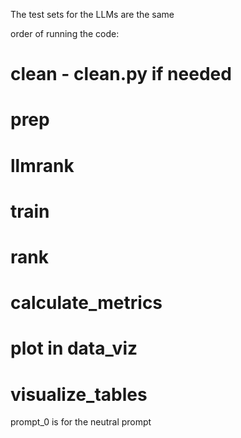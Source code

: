 The test sets for the LLMs are the same

order of running the code:
# clean - clean.py if needed
# prep
# llmrank
# train
# rank
# calculate_metrics
# plot in data_viz
# visualize_tables


prompt_0 is for the neutral prompt

